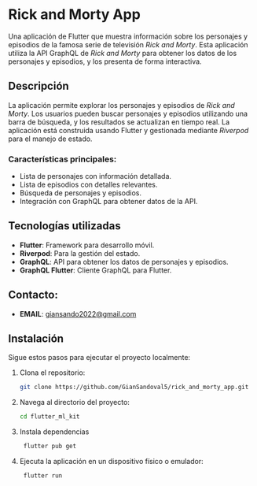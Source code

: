# Rick and Morty App

Una aplicación de Flutter que muestra información sobre los personajes y episodios de la famosa serie de televisión *Rick and Morty*. Esta aplicación utiliza la API GraphQL de *Rick and Morty* para obtener los datos de los personajes y episodios, y los presenta de forma interactiva.

## Descripción

La aplicación permite explorar los personajes y episodios de *Rick and Morty*. Los usuarios pueden buscar personajes y episodios utilizando una barra de búsqueda, y los resultados se actualizan en tiempo real. La aplicación está construida usando Flutter y gestionada mediante *Riverpod* para el manejo de estado.

### Características principales:
- Lista de personajes con información detallada.
- Lista de episodios con detalles relevantes.
- Búsqueda de personajes y episodios.
- Integración con GraphQL para obtener datos de la API.

## Tecnologías utilizadas

- **Flutter**: Framework para desarrollo móvil.
- **Riverpod**: Para la gestión del estado.
- **GraphQL**: API para obtener los datos de personajes y episodios.
- **GraphQL Flutter**: Cliente GraphQL para Flutter.

## Contacto:
- **EMAIL**: giansando2022@gmail.com
  
## Instalación

Sigue estos pasos para ejecutar el proyecto localmente:

1. Clona el repositorio:  
   ```bash
   git clone https://github.com/GianSandoval5/rick_and_morty_app.git

2. Navega al directorio del proyecto:
   ```bash
   cd flutter_ml_kit

3. Instala dependencias
   ```bash
    flutter pub get

4. Ejecuta la aplicación en un dispositivo físico o emulador:
   ```bash
    flutter run